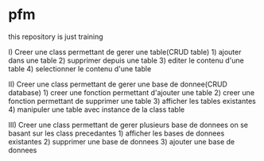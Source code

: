   # pfm
this repository is just training 

I) Creer une class permettant de gerer une table(CRUD table)
    1) ajouter dans une table
    2) supprimer depuis une table
    3) editer le contenu d'une table
    4) selectionner le contenu d'une table

II) Creer une class permettant de gerer une base de donnee(CRUD database)
    1) creer une fonction permettant d'ajouter une table
    2) creer une fonction permettant de supprimer une table
    3) afficher les tables existantes
    4) manipuler une table avec instance de la class table


III) Creer une class permettant de gerer plusieurs base de donnees on se basant sur les class precedantes
    1) afficher les bases de donnees existantes
    2) supprimer une base de donnees
    3) ajouter une base de donnees